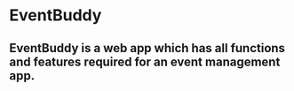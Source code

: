 # EventBuddy
## EventBuddy is a web app which has all functions and features required for an event management app.